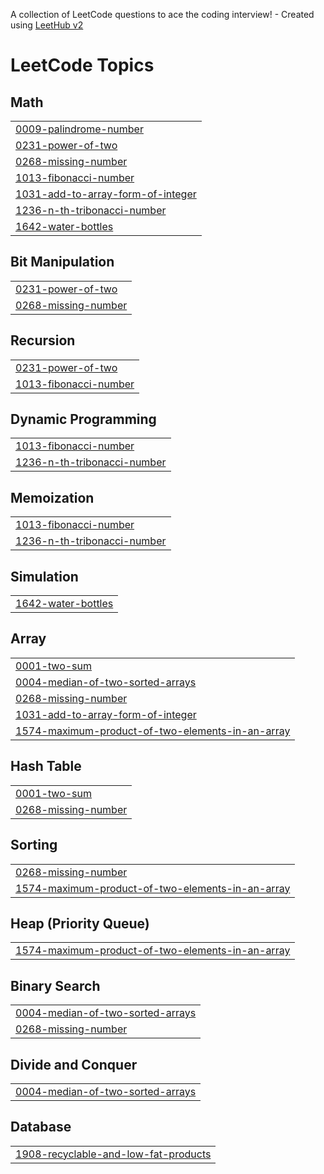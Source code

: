 A collection of LeetCode questions to ace the coding interview! - Created using [LeetHub v2](https://github.com/arunbhardwaj/LeetHub-2.0)
<!---LeetCode Topics Start-->
# LeetCode Topics
## Math
|  |
| ------- |
| [0009-palindrome-number](https://github.com/lawpandit6/Leet-code-Problems-and-Solution/tree/master/0009-palindrome-number) |
| [0231-power-of-two](https://github.com/lawpandit6/Leet-code-Problems-and-Solution/tree/master/0231-power-of-two) |
| [0268-missing-number](https://github.com/lawpandit6/Leet-code-Problems-and-Solution/tree/master/0268-missing-number) |
| [1013-fibonacci-number](https://github.com/lawpandit6/Leet-code-Problems-and-Solution/tree/master/1013-fibonacci-number) |
| [1031-add-to-array-form-of-integer](https://github.com/lawpandit6/Leet-code-Problems-and-Solution/tree/master/1031-add-to-array-form-of-integer) |
| [1236-n-th-tribonacci-number](https://github.com/lawpandit6/Leet-code-Problems-and-Solution/tree/master/1236-n-th-tribonacci-number) |
| [1642-water-bottles](https://github.com/lawpandit6/Leet-code-Problems-and-Solution/tree/master/1642-water-bottles) |
## Bit Manipulation
|  |
| ------- |
| [0231-power-of-two](https://github.com/lawpandit6/Leet-code-Problems-and-Solution/tree/master/0231-power-of-two) |
| [0268-missing-number](https://github.com/lawpandit6/Leet-code-Problems-and-Solution/tree/master/0268-missing-number) |
## Recursion
|  |
| ------- |
| [0231-power-of-two](https://github.com/lawpandit6/Leet-code-Problems-and-Solution/tree/master/0231-power-of-two) |
| [1013-fibonacci-number](https://github.com/lawpandit6/Leet-code-Problems-and-Solution/tree/master/1013-fibonacci-number) |
## Dynamic Programming
|  |
| ------- |
| [1013-fibonacci-number](https://github.com/lawpandit6/Leet-code-Problems-and-Solution/tree/master/1013-fibonacci-number) |
| [1236-n-th-tribonacci-number](https://github.com/lawpandit6/Leet-code-Problems-and-Solution/tree/master/1236-n-th-tribonacci-number) |
## Memoization
|  |
| ------- |
| [1013-fibonacci-number](https://github.com/lawpandit6/Leet-code-Problems-and-Solution/tree/master/1013-fibonacci-number) |
| [1236-n-th-tribonacci-number](https://github.com/lawpandit6/Leet-code-Problems-and-Solution/tree/master/1236-n-th-tribonacci-number) |
## Simulation
|  |
| ------- |
| [1642-water-bottles](https://github.com/lawpandit6/Leet-code-Problems-and-Solution/tree/master/1642-water-bottles) |
## Array
|  |
| ------- |
| [0001-two-sum](https://github.com/lawpandit6/Leet-code-Problems-and-Solution/tree/master/0001-two-sum) |
| [0004-median-of-two-sorted-arrays](https://github.com/lawpandit6/Leet-code-Problems-and-Solution/tree/master/0004-median-of-two-sorted-arrays) |
| [0268-missing-number](https://github.com/lawpandit6/Leet-code-Problems-and-Solution/tree/master/0268-missing-number) |
| [1031-add-to-array-form-of-integer](https://github.com/lawpandit6/Leet-code-Problems-and-Solution/tree/master/1031-add-to-array-form-of-integer) |
| [1574-maximum-product-of-two-elements-in-an-array](https://github.com/lawpandit6/Leet-code-Problems-and-Solution/tree/master/1574-maximum-product-of-two-elements-in-an-array) |
## Hash Table
|  |
| ------- |
| [0001-two-sum](https://github.com/lawpandit6/Leet-code-Problems-and-Solution/tree/master/0001-two-sum) |
| [0268-missing-number](https://github.com/lawpandit6/Leet-code-Problems-and-Solution/tree/master/0268-missing-number) |
## Sorting
|  |
| ------- |
| [0268-missing-number](https://github.com/lawpandit6/Leet-code-Problems-and-Solution/tree/master/0268-missing-number) |
| [1574-maximum-product-of-two-elements-in-an-array](https://github.com/lawpandit6/Leet-code-Problems-and-Solution/tree/master/1574-maximum-product-of-two-elements-in-an-array) |
## Heap (Priority Queue)
|  |
| ------- |
| [1574-maximum-product-of-two-elements-in-an-array](https://github.com/lawpandit6/Leet-code-Problems-and-Solution/tree/master/1574-maximum-product-of-two-elements-in-an-array) |
## Binary Search
|  |
| ------- |
| [0004-median-of-two-sorted-arrays](https://github.com/lawpandit6/Leet-code-Problems-and-Solution/tree/master/0004-median-of-two-sorted-arrays) |
| [0268-missing-number](https://github.com/lawpandit6/Leet-code-Problems-and-Solution/tree/master/0268-missing-number) |
## Divide and Conquer
|  |
| ------- |
| [0004-median-of-two-sorted-arrays](https://github.com/lawpandit6/Leet-code-Problems-and-Solution/tree/master/0004-median-of-two-sorted-arrays) |
## Database
|  |
| ------- |
| [1908-recyclable-and-low-fat-products](https://github.com/lawpandit6/Leet-code-Problems-and-Solution/tree/master/1908-recyclable-and-low-fat-products) |
<!---LeetCode Topics End-->